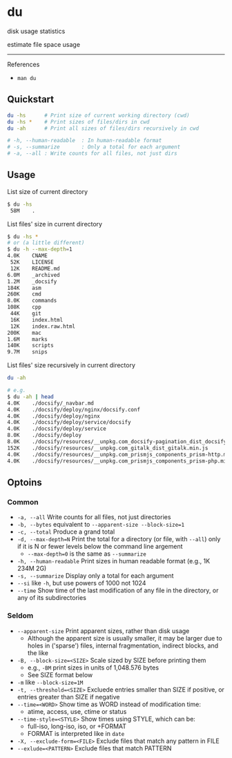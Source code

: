 # du

disk usage statistics

estimate file space usage

---

References

- `man du`

## Quickstart

```bash
du -hs      # Print size of current working directory (cwd)
du -hs *    # Print sizes of files/dirs in cwd
du -ah      # Print all sizes of files/dirs recursively in cwd

# -h, --human-readable  : In human-readable format
# -s, --summarize       : Only a total for each argument
# -a, --all : Write counts for all files, not just dirs
```

## Usage

List size of current directory

```bash
$ du -hs
 58M    .
```

List files' size in current directory

```bash
$ du -hs *
# or (a little different)
$ du -h --max-depth=1
4.0K    CNAME
 52K    LICENSE
 12K    README.md
6.0M    _archived
1.2M    _docsify
184K    asm
260K    cmd
8.0K    commands
108K    cpp
 44K    git
 16K    index.html
 12K    index.raw.html
200K    mac
1.6M    marks
140K    scripts
9.7M    snips
```

List files' size recursively in current directory

```bash
du -ah

# e.g.
$ du -ah | head
4.0K    ./docsify/_navbar.md
4.0K    ./docsify/deploy/nginx/docsify.conf
4.0K    ./docsify/deploy/nginx
4.0K    ./docsify/deploy/service/docsify
4.0K    ./docsify/deploy/service
8.0K    ./docsify/deploy
8.0K    ./docsify/resources/__unpkg.com_docsify-pagination_dist_docsify-pagination.min.js
152K    ./docsify/resources/__unpkg.com_gitalk_dist_gitalk.min.js
4.0K    ./docsify/resources/__unpkg.com_prismjs_components_prism-http.min.js
4.0K    ./docsify/resources/__unpkg.com_prismjs_components_prism-php.min.j
```

## Optoins

### Common

- `-a, --all` Write counts for all files, not just directories
- `-b, --bytes` equivalent to `--apparent-size --block-size=1`
- `-c, --total` Produce a grand total
- `-d, --max-depth=N` Print the total for a directory (or file, with `--all`) only if it is N or fewer levels below the command line argement
    - `--max-depth=0` is the same as `--summarize`
- `-h, --human-readable` Print sizes in human readable format (e.g., 1K 234M 2G)
- `-s, --summarize` Display only a total for each argument
- `--si` like `-h`, but use powers of 1000 not 1024
- `--time` Show time of the last modification of any file in the directory, or any of its subdirectories

### Seldom

- `--apparent-size` Print apparent sizes, rather than disk usage
    - Although the apparent size is usually smaller, it may be larger due to holes in ('sparse') files, internal fragmentation, indirect blocks, and the like
- `-B, --block-size=<SIZE>` Scale sized by SIZE before printing them
    - e.g., `-BM` print sizes in units of 1,048.576 bytes
    - See SIZE format below
- `-m` like `--block-size=1M`
- `-t, --threshold=<SIZE>` Excluede entries smaller than SIZE if positive, or entries greater than SIZE if negative
- `--time=<WORD>` Show time as WORD instead of modification time:
    - atime, access, use, ctime or status
- `--time-style=<STYLE>` Show times using STYLE, which can be:
    - full-iso, long-iso, iso, or +FORMAT
    - FORMAT is interpreted like in `date`
- `-X, --exclude-form=<FILE>` Exclude files that match any pattern in FILE
- `--exlude=<PATTERN>` Exclude files that match PATTERN
